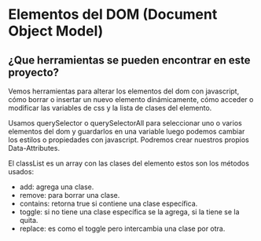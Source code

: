 # Elementos del DOM (Document Object Model)

## ¿Que herramientas se pueden encontrar en este proyecto?

Vemos herramientas para alterar los elementos del dom con javascript, cómo borrar o insertar un nuevo elemento dinámicamente, cómo acceder o modificar las variables de css y la lista de clases del elemento.

Usamos querySelector o querySelectorAll para seleccionar uno o varios elementos del dom y guardarlos en una variable luego podemos cambiar los estilos o propiedades con javascript. Podremos crear nuestros propios Data-Attributes.

El classList es un array con las clases del elemento estos son los métodos usados:

- add: agrega una clase.
- remove: para borrar una clase.
- contains: retorna true si contiene una clase específica.
- toggle: si no tiene una clase específica se la agrega, si la tiene se la quita.
- replace: es como el toggle pero intercambia una clase por otra.
